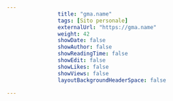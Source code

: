 ---
                title: "gma.name"
                tags: [Sito personale]
                externalUrl: "https://gma.name"
                weight: 42
                showDate: false
                showAuthor: false
                showReadingTime: false
                showEdit: false
                showLikes: false
                showViews: false
                layoutBackgroundHeaderSpace: false
                ---

